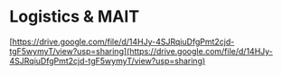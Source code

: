# Logistics & MAIT

[https://drive.google.com/file/d/14HJy-4SJRqiuDfgPmt2cjd-tgF5wymyT/view?usp=sharing](https://drive.google.com/file/d/14HJy-4SJRqiuDfgPmt2cjd-tgF5wymyT/view?usp=sharing)